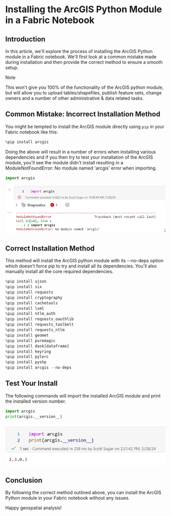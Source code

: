 # Installing the ArcGIS Python Module in a Fabric Notebook

## Introduction
In this article, we'll explore the process of installing the ArcGIS Python module in a Fabric notebook. We'll first look at a common mistake made during installation and then provide the correct method to ensure a smooth setup.

> [!NOTE]
> This won't give you 100% of the functionality of the ArcGIS python module, but will allow you to upload tables/shapefiles, publish feature sets, change owners and a number of other administrative & data related tasks.

## Common Mistake: Incorrect Installation Method
You might be tempted to install the ArcGIS module directly using `pip` in your Fabric notebook like this:

```python
%pip install arcgis
```

Doing the above will result in a number of errors when installing various dependencies and if you then try to test your installation of the ArcGIS module, you'll see the module didn't install resulting in a ModuleNotFoundError: No module named 'arcgis' error when importing.

```python
import arcgis
```

![noModuleFound](./arcgisNoModuleFound.png)

## Correct Installation Method
This method will install the ArcGIS python module with its --no-deps option which doesn't force pip to try and install all its dependencies.  You'll also manually install all the core required dependencies.

```python
%pip install ujson
%pip install six
%pip install requests
%pip install cryptography
%pip install cachetools
%pip install lxml
%pip install ntlm_auth
%pip install requests_oauthlib
%pip install requests_toolbelt
%pip install requests_ntlm
%pip install geomet
%pip install puremagic
%pip install dask[dataframe]
%pip install keyring
%pip install pylerc
%pip install pyshp
%pip install arcgis --no-deps
```

## Test Your Install
The following commands will import the installed ArcGIS module and print the installed version number.

```python
import arcgis
print(arcgis.__version__)
```
![installed](./arcgisInstalled.png)

## Conclusion
By following the correct method outlined above, you can install the ArcGIS Python module in your Fabric notebook without any issues.

Happy geospatial analysis!
